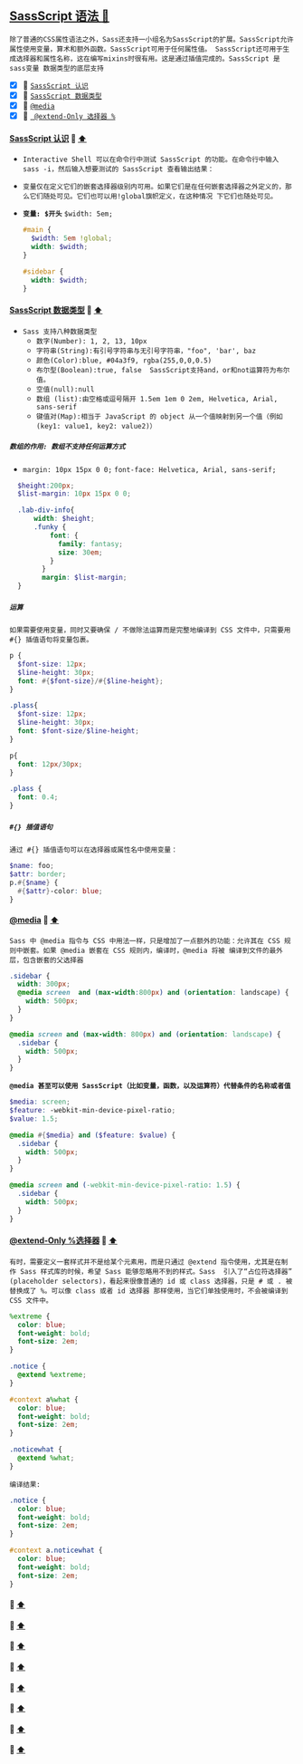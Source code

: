 <a id="top" href="#top">SassScript 语法  :maple_leaf:</a> 
----
`除了普通的CSS属性语法之外，Sass还支持一小组名为SassScript的扩展。SassScript允许属性使用变量，算术和额外函数。SassScript可用于任何属性值。
SassScript还可用于生成选择器和属性名称，这在编写mixins时很有用。这是通过插值完成的。SassScript 是sass变量 数据类型的底层支持`
- [x] :maple_leaf: <a href="#SassScriptLearing">`SassScript 认识`</a>
- [x] :maple_leaf: <a href="#SassScriptDataType">`SassScript 数据类型`</a>
- [x] :maple_leaf: <a href="#mediaCheck">`@media`</a>
- [x] :maple_leaf: <a href="#extendCheckonly">` @extend-Only 选择器 %`</a>

####  <a id="SassScriptLearing" href="#SassScriptLearing">SassScript 认识</a>  :star2: <a href="#top"> :arrow_up: </a>
* `Interactive Shell 可以在命令行中测试 SassScript 的功能。在命令行中输入 sass -i，然后输入想要测试的 SassScript 查看输出结果：` <br/>
* `变量仅在定义它们的嵌套选择器级别内可用。如果它们是在任何嵌套选择器之外定义的，那么它们随处可见。它们也可以用!global旗帜定义，在这种情况
下它们也随处可见。`<br/>
* **`变量: $开头`** `$width: 5em;`

  ```scss
  #main {
    $width: 5em !global;
    width: $width;
  }

  #sidebar {
    width: $width;
  }
  ```
####  <a id="SassScriptDataType" href="#SassScriptDataType">SassScript 数据类型</a>  :star2: <a href="#top"> :arrow_up: </a>
* `Sass 支持八种数据类型`
  * `数字(Number): 1, 2, 13, 10px`
  * `字符串(String):有引号字符串与无引号字符串，"foo", 'bar', baz`
  * `颜色(Color):blue, #04a3f9, rgba(255,0,0,0.5)`
  * `布尔型(Boolean):true, false  SassScript支持and，or和not运算符为布尔值。`
  * `空值(null):null`
  * `数组 (list):由空格或逗号隔开 1.5em 1em 0 2em, Helvetica, Arial, sans-serif`
  * `键值对(Map):相当于 JavaScript 的 object 从一个值映射到另一个值（例如(key1: value1, key2: value2)）`
##### `数组的作用: 数组不支持任何运算方式`
* `margin: 10px 15px 0 0;`  `font-face: Helvetica, Arial, sans-serif;`
```scss
  $height:200px;
  $list-margin: 10px 15px 0 0;

  .lab-div-info{
      width: $height;
      .funky {
          font: {
            family: fantasy;
            size: 30em;
          }
        }
        margin: $list-margin;
  }
```
##### `运算`
`如果需要使用变量，同时又要确保 / 不做除法运算而是完整地编译到 CSS 文件中，只需要用 #{} 插值语句将变量包裹。`
```scss
p {
  $font-size: 12px;
  $line-height: 30px;
  font: #{$font-size}/#{$line-height};
}

.plass{
  $font-size: 12px;
  $line-height: 30px;
  font: $font-size/$line-height;
}
```
```scss
p{
  font: 12px/30px;
}

.plass {
  font: 0.4;
}
```
##### `#{} 插值语句`
`通过 #{} 插值语句可以在选择器或属性名中使用变量：`
```scss
$name: foo;
$attr: border;
p.#{$name} {
  #{$attr}-color: blue;
}
```
####  <a id="mediaCheck" href="#mediaCheck">@media</a>  :star2: <a href="#top"> :arrow_up: </a>
`Sass 中 @media 指令与 CSS 中用法一样，只是增加了一点额外的功能：允许其在 CSS 规则中嵌套。如果 @media 嵌套在 CSS 规则内，编译时，@media 将被
编译到文件的最外层，包含嵌套的父选择器`
```scss
.sidebar {
  width: 300px;
  @media screen  and (max-width:800px) and (orientation: landscape) {
    width: 500px;
  }
}
```
```css
@media screen and (max-width: 800px) and (orientation: landscape) {
  .sidebar {
    width: 500px;
  }
}
```
**`@media 甚至可以使用 SassScript（比如变量，函数，以及运算符）代替条件的名称或者值`**
```scss
$media: screen;
$feature: -webkit-min-device-pixel-ratio;
$value: 1.5;

@media #{$media} and ($feature: $value) {
  .sidebar {
    width: 500px;
  }
}
```
```css
@media screen and (-webkit-min-device-pixel-ratio: 1.5) {
  .sidebar {
    width: 500px;
  }
}
```
####  <a id="extendCheckonly" href="#extendCheckonly">@extend-Only %选择器</a>  :star2: <a href="#top"> :arrow_up: </a>
`有时，需要定义一套样式并不是给某个元素用，而是只通过 @extend 指令使用，尤其是在制作 Sass 样式库的时候，希望 Sass 能够忽略用不到的样式。Sass 
引入了“占位符选择器” (placeholder selectors)，看起来很像普通的 id 或 class 选择器，只是 # 或 . 被替换成了 %。可以像 class 或者 id 选择器
那样使用，当它们单独使用时，不会被编译到 CSS 文件中。`
```scss
%extreme {
  color: blue;
  font-weight: bold;
  font-size: 2em;
}

.notice {
  @extend %extreme;
}

#context a%what {
  color: blue;
  font-weight: bold;
  font-size: 2em;
}

.noticewhat {
  @extend %what;
}
```
`编译结果:`
```css
.notice {
  color: blue;
  font-weight: bold;
  font-size: 2em;
}

#context a.noticewhat {
  color: blue;
  font-weight: bold;
  font-size: 2em;
}

```
####  <a id="" href="#"></a>  :star2: <a href="#top"> :arrow_up: </a>
####  <a id="" href="#"></a>  :star2: <a href="#top"> :arrow_up: </a>
####  <a id="" href="#"></a>  :star2: <a href="#top"> :arrow_up: </a>
####  <a id="" href="#"></a>  :star2: <a href="#top"> :arrow_up: </a>
####  <a id="" href="#"></a>  :star2: <a href="#top"> :arrow_up: </a>
####  <a id="" href="#"></a>  :star2: <a href="#top"> :arrow_up: </a>
####  <a id="" href="#"></a>  :star2: <a href="#top"> :arrow_up: </a>
####  <a id="" href="#"></a>  :star2: <a href="#top"> :arrow_up: </a>







